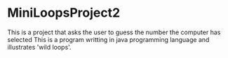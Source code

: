 # MiniLoopsProject2
This is a project that asks the user to guess the number the computer has selected
This is a program writting in java programming language and illustrates 'wild loops'.
